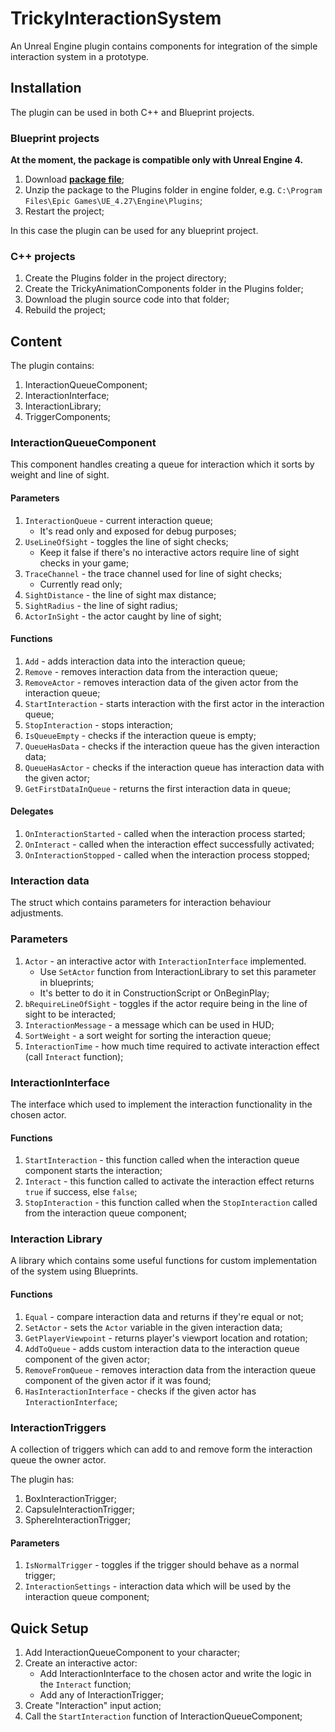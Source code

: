 # TrickyInteractionSystem

An Unreal Engine plugin contains components for integration of the simple interaction system in a prototype.

## Installation

The plugin can be used in both C++ and Blueprint projects.

### Blueprint projects

**At the moment, the package is compatible only with Unreal Engine 4.**

1. Download [**package file**](https://github.com/TrickyFatCat/TrickyInteractionSystem/releases/tag/v1.0);
2. Unzip the package to the Plugins folder in engine folder, e.g. `C:\Program Files\Epic Games\UE_4.27\Engine\Plugins`;
3. Restart the project;

In this case the plugin can be used for any blueprint project.

### C++ projects

1. Create the Plugins folder in the project directory;
2. Create the TrickyAnimationComponents folder in the Plugins folder;
3. Download the plugin source code into that folder;
4. Rebuild the project;

## Content

The plugin contains:

1. InteractionQueueComponent;
2. InteractionInterface;
3. InteractionLibrary;
4. TriggerComponents;

### InteractionQueueComponent

This component handles creating a queue for interaction which it sorts by weight and line of sight.

#### Parameters

1. `InteractionQueue` - current interaction queue;
   * It's read only and exposed for debug purposes;
2. `UseLineOfSight` - toggles the line of sight checks;
   * Keep it false if there's no interactive actors require line of sight checks in your game;
3. `TraceChannel` - the trace channel used for line of sight checks;
   * Currently read only;
4. `SightDistance` - the line of sight max distance;
5. `SightRadius` - the line of sight radius;
6. `ActorInSight` - the actor caught by line of sight;

#### Functions

1. `Add` - adds interaction data into the interaction queue;
2. `Remove` - removes interaction data from the interaction queue;
3. `RemoveActor` - removes interaction data of the given actor from the interaction queue;
4. `StartInteraction` - starts interaction with the first actor in the interaction queue;
5. `StopInteraction` - stops interaction;
6. `IsQueueEmpty` - checks if the interaction queue is empty;
7. `QueueHasData` - checks if the interaction queue has the given interaction data;
8. `QueueHasActor` - checks if the interaction queue has interaction data with the given actor;
9. `GetFirstDataInQueue` - returns the first interaction data in queue;

#### Delegates

1. `OnInteractionStarted` - called when the interaction process started;
2. `OnInteract` - called when the interaction effect successfully activated;
3. `OnInteractionStopped` - called when the interaction process stopped;

### Interaction data

The struct which contains parameters for interaction behaviour adjustments.

### Parameters

1. `Actor` - an interactive actor with `InteractionInterface` implemented.
   * Use `SetActor` function from InteractionLibrary to set this parameter in blueprints;
   * It's better to do it in ConstructionScript or OnBeginPlay;
2. `bRequireLineOfSight` - toggles if the actor require being in the line of sight to be interacted; 
3. `InteractionMessage` - a message which can be used in HUD;
4. `SortWeight` - a sort weight for sorting the interaction queue;
5. `InteractionTime` - how much time required to activate interaction effect (call `Interact` function);

### InteractionInterface

The interface which used to implement the interaction functionality in the chosen actor.

#### Functions

1. `StartInteraction` - this function called when the interaction queue component starts the interaction;
2. `Interact` - this function called to activate the interaction effect returns `true` if success, else `false`;
3. `StopInteraction` - this function called when the `StopInteraction` called from the interaction queue component;

### Interaction Library

A library which contains some useful functions for custom implementation of the system using Blueprints.

#### Functions

1. `Equal` - compare interaction data and returns if they're equal or not;
2. `SetActor` - sets the `Actor` variable in the given interaction data;
3. `GetPlayerViewpoint` - returns player's viewport location and rotation;
4. `AddToQueue` - adds custom interaction data to the interaction queue component of the given actor;
5. `RemoveFromQueue` - removes interaction data from the interaction queue component of the given actor if it was found;
6. `HasInteractionInterface` - checks if the given actor has `InteractionInterface`;

### InteractionTriggers

A collection of triggers which can add to and remove form the interaction queue the owner actor.

The plugin has:
1. BoxInteractionTrigger;
2. CapsuleInteractionTrigger;
3. SphereInteractionTrigger;

#### Parameters

1. `IsNormalTrigger` - toggles if the trigger should behave as a normal trigger;
2. `InteractionSettings` - interaction data which will be used by the interaction queue component;

## Quick Setup

1. Add InteractionQueueComponent to your character;
2. Create an interactive actor:
   * Add InteractionInterface to the chosen actor and write the logic in the `Interact` function;
   * Add any of InteractionTrigger;
3. Create "Interaction" input action;
4. Call the `StartInteraction` function of InteractionQueueComponent;